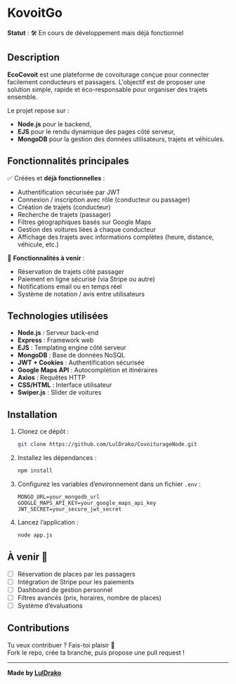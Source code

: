 # KovoitGo

**Statut** : 🛠️ En cours de développement mais déjà fonctionnel

## Description

**EcoCovoit** est une plateforme de covoiturage conçue pour connecter facilement conducteurs et passagers. L'objectif est de proposer une solution simple, rapide et éco-responsable pour organiser des trajets ensemble.

Le projet repose sur :
- **Node.js** pour le backend,
- **EJS** pour le rendu dynamique des pages côté serveur,
- **MongoDB** pour la gestion des données utilisateurs, trajets et véhicules.

## Fonctionnalités principales

✅ Créées et **déjà fonctionnelles** :
- Authentification sécurisée par JWT
- Connexion / inscription avec rôle (conducteur ou passager)
- Création de trajets (conducteur)
- Recherche de trajets (passager)
- Filtres géographiques basés sur Google Maps
- Gestion des voitures liées à chaque conducteur
- Affichage des trajets avec informations complètes (heure, distance, véhicule, etc.)

🚧 **Fonctionnalités à venir** :
- Réservation de trajets côté passager
- Paiement en ligne sécurisé (via Stripe ou autre)
- Notifications email ou en temps réel
- Système de notation / avis entre utilisateurs

## Technologies utilisées

- **Node.js** : Serveur back-end
- **Express** : Framework web
- **EJS** : Templating engine côté serveur
- **MongoDB** : Base de données NoSQL
- **JWT + Cookies** : Authentification sécurisée
- **Google Maps API** : Autocomplétion et itinéraires
- **Axios** : Requêtes HTTP
- **CSS/HTML** : Interface utilisateur
- **Swiper.js** : Slider de voitures

## Installation

1. Clonez ce dépôt :
   ```bash
   git clone https://github.com/LulDrako/CovoiturageNode.git
   ```

2. Installez les dépendances :
   ```bash
   npm install
   ```

3. Configurez les variables d’environnement dans un fichier `.env` :
   ```env
   MONGO_URL=your_mongodb_url
   GOOGLE_MAPS_API_KEY=your_google_maps_api_key
   JWT_SECRET=your_secure_jwt_secret
   ```

4. Lancez l’application :
   ```bash
   node app.js
   ```

## À venir 🔮

- [ ] Réservation de places par les passagers
- [ ] Intégration de Stripe pour les paiements
- [ ] Dashboard de gestion personnel
- [ ] Filtres avancés (prix, horaires, nombre de places)
- [ ] Système d’évaluations

## Contributions

Tu veux contribuer ? Fais-toi plaisir 🙌  
Fork le repo, crée ta branche, puis propose une pull request !

---

**Made by [LulDrako](https://github.com/LulDrako)**